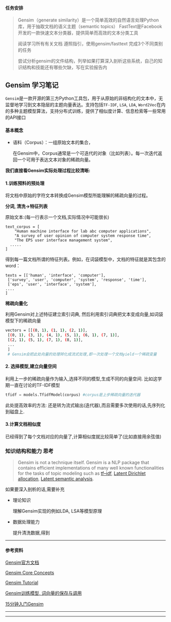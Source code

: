 #### 任务安排

> Gensim（generate similarity）是一个简单高效的自然语言处理Python库，用于抽取文档的语义主题（semantic topics）
> FastText是Facebook开发的一款快速文本分类器，提供简单而高效的文本分类工具
>
> 阅读学习所有有关文档
> 遵照指引，使用gensim/fasttext 完成3个不同类别的任务
>
> 尝试分析gensim的文件结构，列举如果打算深入剖析这些系统，自己的知识结构和技能还有哪些欠缺，写在实验报告内

## Gensim 学习笔记

`Gensim`是一款开源的第三方Python工具包，用于从原始的非结构化的文本中，无监督地学习到文本隐层的主题向量表达。支持包括`TF-IDF`, `LSA`, `LDA`, `Word2Vec`在内的多种主题模型算法，支持分布式训练，提供了相似度计算、信息检索等一些常用的API接口




#### 基本概念

- 语料（Corpus）：一组原始文本的集合，

  在Gensim中，Corpus通常是一个可迭代的对象（比如列表）。每一次迭代返回一个可用于表达文本对象的稀疏向量。



**我们直接看Gensim实际处理过程比较清晰:**



#### 1.训练预料的预处理

将文档中原始的字符文本转换成Gensim模型所能理解的稀疏向量的过程。

**分词, 清洗->特征列表**

原始文本:(每一行表示一个文档,实际情况中可能很长)

```
text_corpus = [ 
    "Human machine interface for lab abc computer applications",
    "A survey of user opinion of computer system response time",
    "The EPS user interface management system",
  .....
]
```

得到每一篇文档所谓的特征列表。例如，在词袋模型中，文档的特征就是其包含的word：

```
texts = [['human', 'interface', 'computer'],
 ['survey', 'user', 'computer', 'system', 'response', 'time'],
 ['eps', 'user', 'interface', 'system'],
....
]
```

**稀疏向量化**

利用Gensim对上述特征建立索引词典, 然后利用索引词典把文本变成向量,如词袋模型下的稀疏向量

```bash
vectors = [[(0, 1), (1, 1), (2, 1)],
 [(0, 1), (3, 1), (4, 1), (5, 1), (6, 1), (7, 1)],
 [(2, 1), (5, 1), (7, 1), (8, 1)],
 ...
 ]
 # Gensim会把此处向量的处理转化成流式处理,即一次处理一个文档yield一个稀疏变量
```



#### 2. 选择模型,建立向量空间

利用上一步的稀疏向量作为输入,选择不同的模型,生成不同的向量空间. 比如这学期一直在讨论的TF-IDF模型

```python
tfidf = models.TfidfModel(corpus) #corpus是上步稀疏向量的迭代器
```

此处提高效率的方法: 还是转为流式输出(迭代器),而且需要多次使用的话,先序列化到磁盘上.

#### 3.计算文档相似度

已经得到了每个文档对应的向量了,计算相似度就比较简单了(比如直接用余弦值)



### 知识结构和能力 思考

> Gensim is not a technique itself. Gensim is a NLP package that contains efficient implementations of many well known functionalities for the tasks of topic modeling such as [tf–idf](https://en.wikipedia.org/wiki/Tf–idf), [Latent Dirichlet allocation](https://en.wikipedia.org/wiki/Latent_Dirichlet_allocation), [Latent semantic analysis](https://en.wikipedia.org/wiki/Latent_semantic_analysis).

如果要深入剖析的话,需要补充

- 理论知识

  理解Gensim实现的例如LDA, LSA等模型原理

- 数据处理能力

  提升清洗数据,得到



---

#### 参考资料

[Gensim官方文档](https://pypi.org/project/gensim/)

[Gensim Core Concepts](https://radimrehurek.com/gensim/auto_examples/core/run_core_concepts.html)

[Gensim Tutorial](https://www.machinelearningplus.com/nlp/gensim-tutorial/)

[Gensim训练模型, 词向量的保存与调用](https://juejin.im/post/5d527ecf518825056144e33f)

[15分钟入门Gensim](https://zhuanlan.zhihu.com/p/37175253)

---

---

